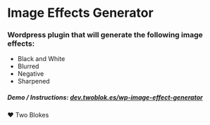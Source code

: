 # Image Effects Generator
### Wordpress plugin that will generate the following image effects:

- Black and White
- Blurred
- Negative
- Sharpened

##### Demo / Instructions: [dev.twoblok.es/wp-image-effect-generator](http://dev.twoblok.es/wp-image-effect-generator)

♥ Two Blokes